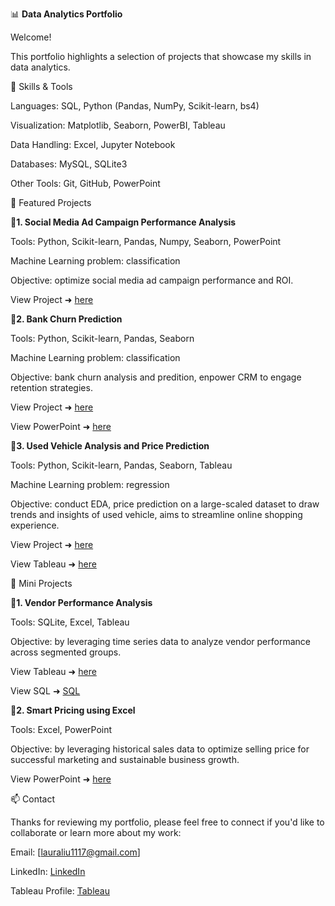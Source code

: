 📊 **Data Analytics Portfolio**

Welcome!

This portfolio highlights a selection of projects that showcase my skills in data analytics.

🔧 Skills & Tools

Languages: SQL, Python (Pandas, NumPy, Scikit-learn, bs4)

Visualization: Matplotlib, Seaborn, PowerBI, Tableau

Data Handling: Excel, Jupyter Notebook

Databases: MySQL, SQLite3

Other Tools: Git, GitHub, PowerPoint

📁 Featured Projects

**🎯1. Social Media Ad Campaign Performance Analysis**

Tools: Python, Scikit-learn, Pandas, Numpy, Seaborn, PowerPoint

Machine Learning problem: classification

Objective: optimize social media ad campaign performance and ROI.

View Project ➜ [here](https://github.com/leiliu7/Data-Analytics-Data-Science-Portfolio/blob/main/Social-Media-Campaign-Performance-Analysis/optimizing_social_media_ad_campaign.ipynb)

**🎯2. Bank Churn Prediction**

Tools: Python, Scikit-learn, Pandas, Seaborn

Machine Learning problem: classification

Objective: bank churn analysis and predition, enpower CRM to engage retention strategies. 

View Project ➜ [here](https://github.com/leiliu7/Data-Analytics-Data-Science-Portfolio/blob/main/Bank-Churn-Prediction/Capstone_XYZ_Bank_Churn%20.ipynb)

View PowerPoint ➜ [here](https://github.com/leiliu7/Data-Analytics-Data-Science-Portfolio/blob/main/XYZ%20bank%20churn/slides%20presentation_XYZ_%20bank_churn_prediction.pdf)

**🎯3. Used Vehicle Analysis and Price Prediction**

Tools: Python, Scikit-learn, Pandas, Seaborn, Tableau

Machine Learning problem: regression

Objective: conduct EDA, price prediction on a large-scaled dataset to draw trends and insights of used vehicle, aims to streamline online shopping experience.

View Project ➜ [here](https://github.com/leiliu7/Data-Analytics-Data-Science-Portfolio/blob/main/Vehicles-Price-Prediction/used_vehicles_analysis%20(1).pdf)

View Tableau ➜ [here](https://public.tableau.com/app/profile/lei.liu3755/viz/Book1_17320012104880/Onlinevehicleanalysis)


📁 Mini Projects

**🎯1. Vendor Performance Analysis**

Tools: SQLite, Excel, Tableau

Objective: by leveraging time series data to analyze vendor performance across segmented groups.

View Tableau ➜ [here](https://public.tableau.com/app/profile/lei.liu3755/viz/AEMROutageAnalysisJan2016-Dec2017_17246973919050/AEMREXECPRESENTATION)

View SQL ➜ [SQL](https://github.com/leiliu7/Data-Analytics-Data-Science-Portfolio/blob/main/Vendor-Performance-Analysis/AEMR_SQL_Analysis.ipynb)

**🎯2. Smart Pricing using Excel**

Tools: Excel, PowerPoint

Objective: by leveraging historical sales data to optimize selling price for successful marketing and sustainable business growth.

View PowerPoint ➜ [here](https://github.com/leiliu7/Data-Analytics-Data-Science-Portfolio/blob/main/Smart-Pricing-Using-Excel/Maximizing%20Profitability%20Through%20Smart%20Pricing%20Presentation.pdf)

📫 Contact

Thanks for reviewing my portfolio, please feel free to connect if you'd like to collaborate or learn more about my work:

Email: [lauraliu1117@gmail.com]

LinkedIn: [LinkedIn](https://www.linkedin.com/in/leiliuprofile)

Tableau Profile: [Tableau](https://public.tableau.com/app/profile/lei.liu3755/vizzes)

